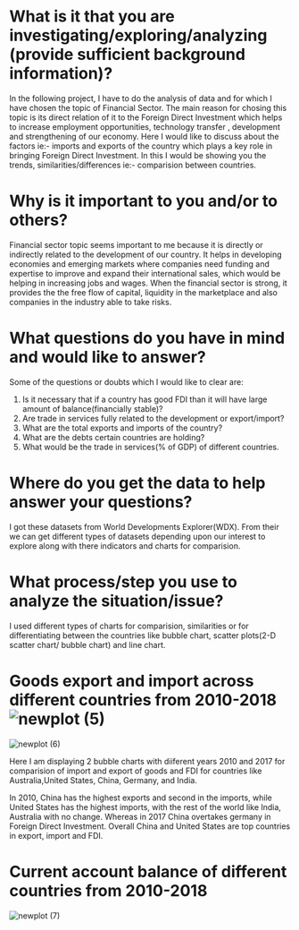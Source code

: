 # What is it that you are investigating/exploring/analyzing (provide sufficient background information)?
  In the following project, I have to do the analysis of data and for which I have chosen the topic of Financial Sector. The main reason for chosing this topic is its direct relation of it to the Foreign Direct Investment which helps to increase employment opportunities, technology transfer , development and strengthening of our economy. Here I would like to discuss about the factors ie:- imports and exports of the country which plays a key role in bringing Foreign Direct Investment. In this I would be showing you the trends, similarities/differences ie:- comparision between countries.

# Why is it important to you and/or to others?
Financial sector topic seems important to me because it is directly or indirectly related to the development of our country. It helps in developing economies and emerging markets where companies need funding and expertise to improve and expand their international sales, which would be helping in increasing jobs and wages. When the financial sector is strong, it provides the the free flow of capital, liquidity in the marketplace and also companies in the industry able to take risks.

# What questions do you have in mind and would like to answer?
Some of the questions or doubts which I would like to clear are:
1. Is it necessary that if a country has good FDI than it will have large amount of balance(financially stable)?
2. Are trade in services fully related to the development or export/import?
3. What are the total exports and imports of the country?
4. What are the debts certain countries are holding?
5. What would be the trade in services(% of GDP) of different countries.

# Where do you get the data to help answer your questions?
I got these datasets from World Developments Explorer(WDX). From their we can get different types of datasets depending upon our interest to explore along with there indicators and charts for comparision.

# What process/step you use to analyze the situation/issue?
I used different types of charts for comparision, similarities or for differentiating between the countries like bubble chart, scatter plots(2-D scatter chart/ bubble chart) and line chart.

# Goods export and import across different countries from 2010-2018![newplot (5)](https://user-images.githubusercontent.com/78184393/113483062-30017b80-94bf-11eb-9f90-46b2afa301b8.png)
![newplot (6)](https://user-images.githubusercontent.com/78184393/113483281-3fcd8f80-94c0-11eb-9526-761bada33740.png)

Here I am displaying 2 bubble charts with diiferent years 2010 and 2017 for comparision of import and export of goods and FDI for countries like Australia,United States, China, Germany, and India.

In 2010, China has the highest exports and second in the imports, while United States  has the highest imports, with the rest of the world like India, Australia with no change. Whereas in 2017 China overtakes germany in Foreign Direct Investment.
Overall China and United States are top countries in export, import and FDI.

# Current account balance of different countries from 2010-2018
![newplot (7)](https://user-images.githubusercontent.com/78184393/113483918-5cb79200-94c3-11eb-9e9f-78cf0afce1d4.png)

